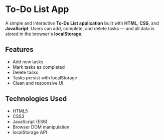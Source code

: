 # To-Do List App

A simple and interactive **To-Do List application** built with **HTML**, **CSS**, and **JavaScript**. Users can add, complete, and delete tasks — and all data is stored in the browser's **localStorage**.
## Features

- Add new tasks
- Mark tasks as completed
- Delete tasks
- Tasks persist with localStorage
- Clean and responsive UI

## Technologies Used

- HTML5
- CSS3
- JavaScript (ES6)
- Browser DOM manipulation
- localStorage API
